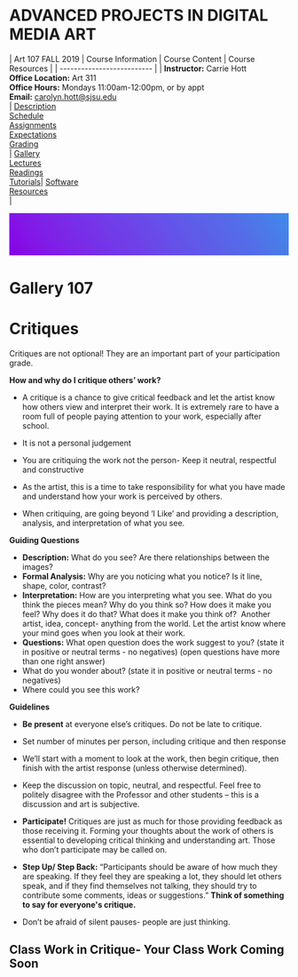 # **ADVANCED PROJECTS IN DIGITAL MEDIA ART**

|  Art 107 FALL 2019  | Course Information  | Course Content | Course Resources |
| -------------------------- |
| **Instructor:** Carrie Hott <br> **Office Location:** Art 311 <br> **Office Hours:** Mondays 11:00am-12:00pm, or by appt <br> **Email:** carolyn.hott@sjsu.edu <br> | [Description](https://carriehott.github.io/sjsu-art107/#course-description) <br>  [Schedule](https://carriehott.github.io/sjsu-art107/schedule) <br> [Assignments](https://carriehott.github.io/sjsu-art107/assignments)<br>  [Expectations](https://carriehott.github.io/sjsu-art107/#course-expectations) <br>[Grading](https://carriehott.github.io/sjsu-art107/grading)<br>| [Gallery](https://carriehott.github.io/sjsu-art107/critiques)<br> [Lectures](https://carriehott.github.io/sjsu-art107/lectures)<br> [Readings](https://carriehott.github.io/sjsu-art107/readings) <br> [Tutorials](https://carriehott.github.io/sjsu-art107/tutorials)| [Software](https://carriehott.github.io/sjsu-art107/programs) <br> [Resources](https://carriehott.github.io/sjsu-art107/resources) <br>|

![DIGITAL MEDIA ART](images/gradient_5.png)

# Gallery 107


# Critiques
Critiques are not optional! They are an important part of your participation grade.

**How and why do I critique others’ work?**

* A critique is a chance to give critical feedback and let the artist know how others view and interpret their work. It is extremely rare to have a room full of people paying attention to your work, especially after school.


* It is not a personal judgement

* You are critiquing the work not the person- Keep it neutral, respectful and constructive

* As the artist, this is a time to take responsibility for what you have made and understand how your work is perceived by others.

* When critiquing, are going beyond ‘I Like’ and providing a description, analysis, and interpretation of what you see.

**Guiding Questions** <br>
* **Description:** What do you see? Are there relationships between the images?
* **Formal Analysis:** Why are you noticing what you notice? Is it line, shape, color, contrast? <br>
* **Interpretation:** How are you interpreting what you see. What do you think the pieces mean? Why do you think so? How does it make you feel? Why does it do that? What does it make you think of?  Another artist, idea, concept- anything from the world. Let the artist know where your mind goes when you look at their work.<br>
* **Questions:** What open question does the work suggest to you? (state it in positive or neutral terms - no negatives) (open questions have more than one right answer) <br>
* What do you wonder about? (state it in positive or neutral terms - no negatives)<br>
* Where could you see this work?  <br>

**Guidelines**

* **Be present** at everyone else’s critiques. Do not be late to critique.

* Set number of minutes per person, including critique and then response

* We’ll start with a moment to look at the work, then begin critique, then finish with the artist response (unless otherwise determined).

* Keep the discussion on topic, neutral, and respectful. Feel free to politely disagree with the Professor and other students – this is a discussion and art is subjective.


* **Participate!** Critiques are just as much for those providing feedback as those receiving it. Forming your thoughts about the work of others is essential to developing critical thinking and understanding art. Those who don’t participate may be called on.

* **Step Up/ Step Back:** “Participants should be aware of how much they are speaking. If they feel they are speaking a lot, they should let others speak, and if they find themselves not talking, they should try to contribute some comments, ideas or suggestions.” **Think of something to say for everyone's critique.**

* Don’t be afraid of silent pauses- people are just thinking.


## Class Work in Critique- Your Class Work Coming Soon
